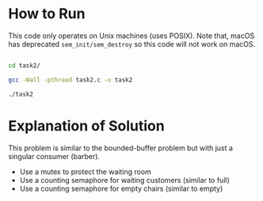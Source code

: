 # How to Run

This code only operates on Unix machines (uses POSIX). Note that, macOS has deprecated `sem_init/sem_destroy` so this code will not work on macOS.

```bash

cd task2/

gcc -Wall -pthread task2.c -o task2

./task2
```

# Explanation of Solution

This problem is similar to the bounded-buffer problem but with just a singular consumer (barber). 
- Use a mutex to protect the waiting room 
- Use a counting semaphore for waiting customers (similar to full)
- Use a counting semaphore for empty chairs (similar to empty)

